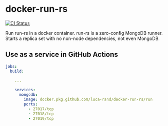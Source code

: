 # docker-run-rs

[![CI Status](https://github.com/luca-rand/docker-run-rs//workflows/ci/badge.svg)](https://github.com/luca-rand/docker-run/actions)

Run run-rs in a docker container. run-rs is a zero-config MongoDB runner. Starts a replica set with no non-node dependencies, not even MongoDB.

## Use as a service in GitHub Actions
```yaml
jobs:
  build:
  
    ...

    services:
      mongodb:
        image: docker.pkg.github.com/luca-rand/docker-run-rs/run
        ports:
          - 27017/tcp
          - 27018/tcp
          - 27019/tcp
```
